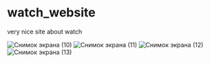 # watch_website
 very nice site about watch


![Снимок экрана (10)](https://user-images.githubusercontent.com/77837323/113816680-1ce8f700-97b0-11eb-948f-c4d3297d3356.png)
![Снимок экрана (11)](https://user-images.githubusercontent.com/77837323/113816717-26725f00-97b0-11eb-83c6-90c79536b951.png)
![Снимок экрана (12)](https://user-images.githubusercontent.com/77837323/113816731-2b371300-97b0-11eb-8f93-d7b51b56f79d.png)
![Снимок экрана (13)](https://user-images.githubusercontent.com/77837323/113816738-2d996d00-97b0-11eb-90d5-a61c589dae4a.png)
